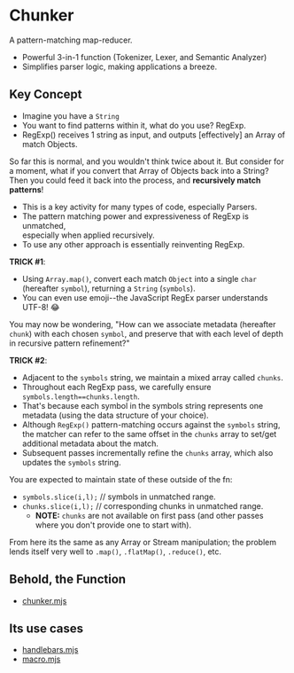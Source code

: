 # Chunker

A pattern-matching map-reducer. 

- Powerful 3-in-1 function (Tokenizer, Lexer, and Semantic Analyzer)
- Simplifies parser logic, making applications a breeze.

## Key Concept

- Imagine you have a `String`
- You want to find patterns within it, what do you use? RegExp.
- RegExp() receives 1 string as input, and outputs [effectively] an Array of match Objects.

So far this is normal, and you wouldn't think twice about it.
But consider for a moment, what if you convert that Array of Objects back into a String?
Then you could feed it back into the process, and __recursively match patterns__!
- This is a key activity for many types of code, especially Parsers.
- The pattern matching power and expressiveness of RegExp is unmatched,  
  especially when applied recursively.
- To use any other approach is essentially reinventing RegExp.

**TRICK #1**:

- Using `Array.map()`, convert each match `Object` into a single `char` (hereafter `symbol`), returning a `String` (`symbols`).
- You can even use emoji--the JavaScript RegEx parser understands UTF-8! 😂

You may now be wondering, "How can we associate metadata (hereafter `chunk`) with each chosen `symbol`, 
and preserve that with each level of depth in recursive pattern refinement?"

**TRICK #2**:

- Adjacent to the `symbols` string, we maintain a mixed array called `chunks`.
- Throughout each RegExp pass, we carefully ensure `symbols.length==chunks.length`.
- That's because each symbol in the symbols string represents one metadata (using the data structure of your choice).
- Although `RegExp()` pattern-matching occurs against the `symbols` string, 
  the matcher can refer to the same offset in the `chunks` array to set/get additional metadata about the match.
- Subsequent passes incrementally refine the `chunks` array, which also updates the `symbols` string.

You are expected to maintain state of these outside of the fn:
- `symbols.slice(i,l);` // symbols in unmatched range.
- `chunks.slice(i,l);` // corresponding chunks in unmatched range.
  - **NOTE:** `chunks` are not available on first pass (and other passes where you don't provide one to start with).

From here its the same as any Array or Stream manipulation;
the problem lends itself very well to `.map()`, `.flatMap()`, `.reduce()`, etc.

## Behold, the Function

- [chunker.mjs](src/lib/chunker.mjs)

## Its use cases

- [handlebars.mjs](src/lib/handlebars.mjs)
- [macro.mjs](src/lib/macro.mjs)